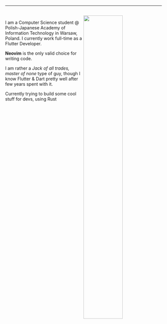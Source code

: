 ---

<div width="50%">
 
  <br>
  
<img align="right" width="50%" src="https://github.com/user-attachments/assets/ad4cb01d-79fd-4096-a292-7de6085268ce">
  
<p> I am a Computer Science student @ Polish-Japanese Academy of Information Technology in Warsaw, Poland. I currently work full-time as a Flutter Developer. </p>
<p>
 <b>Neovim</b> is the only valid choice for writing code. 
</p>

I am rather a <i>Jack of all trades, master of none</i> type of guy, though I know Flutter & Dart pretty well
after few years spent with it. 

Currently trying to build some cool stuff for devs, using Rust
<!--
**wzslr321/wzslr321** is a ✨ _special_ ✨ repository because its `README.md` (this file) appears on your GitHub profile.

Here are some ideas to get you started:


- 🌱 I’m currently learning ...
- 👯 I’m looking to collaborate on ...
- 🤔 I’m looking for help with ...
- 💬 Ask me about ...
- 📫 How to reach me: ...
- 😄 Pronouns: ...

-->
